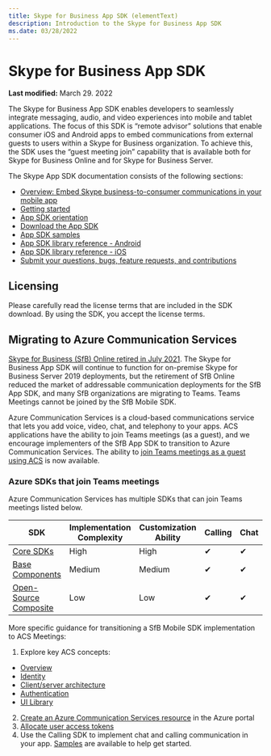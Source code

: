 ```yaml
---
title: Skype for Business App SDK (elementText)
description: Introduction to the Skype for Business App SDK
ms.date: 03/28/2022
---
```

# Skype for Business App SDK

 **Last modified:** March 29. 2022

The Skype for Business App SDK enables developers to seamlessly integrate messaging, audio, and video experiences into mobile and tablet applications. The focus of this SDK is “remote advisor” solutions that enable consumer iOS and Android apps to embed communications from external guests to users within a Skype for Business organization.  To achieve this, the SDK uses the “guest meeting join” capability that is available both for Skype for Business Online and for Skype for Business Server.  

The Skype App SDK documentation consists of the following sections:

- [Overview: Embed Skype business-to-consumer communications in your mobile app](EmbedSkypeB2Ccomms.md)
- [Getting started](GettingStarted.md)
- [App SDK orientation](Orientation.md)
- [Download the App SDK](Download.md)
- [App SDK samples](Samples.md)
- [App SDK library reference - Android](https://aka.ms/sfbAppSDKRef_Android)
- [App SDK library reference - iOS](https://aka.ms/sfbAppSDKRef_iOS)
- [Submit your questions, bugs, feature requests, and contributions](Feedback.md)

## Licensing

Please carefully read the license terms that are included in the SDK download.  By using the SDK, you accept the license terms.

## Migrating to Azure Communication Services

[Skype for Business (SfB) Online retired in July 2021](https://techcommunity.microsoft.com/t5/microsoft-teams-blog/skype-for-business-online-to-be-retired-in-2021/ba-p/777833). The Skype for Business App SDK will continue to function for on-premise Skype for Business Server 2019 deployments, but the retirement of SfB Online  reduced the market of addressable communication deployments for the SfB App SDK, and many SfB organizations are migrating to Teams. Teams Meetings cannot be joined by the SfB Mobile SDK.

Azure Communication Services is a cloud-based communications service that lets you add voice, video, chat, and telephony to your apps. ACS applications have the ability to join Teams meetings (as a guest), and we encourage implementers of the SfB App SDK to transition to Azure Communication Services. The ability to [join Teams meetings as a guest using ACS](/azure/communication-services/concepts/join-teams-meeting) is now available.

### Azure SDKs that join Teams meetings

Azure Communication Services has multiple SDKs that can join Teams meetings listed below.

|SDK| Implementation Complexity| Customization Ability| Calling| Chat|
|---|---|---|---|---|
|[Core SDKs](/azure/communication-services/concepts/sdk-options)|High|High|✔|✔ |
|[Base Components](/azure/communication-services/concepts/ui-framework/ui-sdk-overview)|Medium|Medium|✔|✔|
|[Open-Source Composite](/azure/communication-services/concepts/ui-framework/ui-sdk-overview)|Low|Low|✔|✔|

More specific guidance for transitioning a SfB Mobile SDK implementation to ACS Meetings:

1. Explore key ACS concepts:

- [Overview](/azure/communication-services/overview)
- [Identity](/azure/communication-services/concepts/identity-model)
- [Client/server architecture](/azure/communication-services/concepts/client-and-server-architecture)
- [Authentication](/azure/communication-services/concepts/authentication?tabs=csharp)
- [UI Library](/azure/communication-services/concepts/ui-library/ui-library-overview)

2. [Create an Azure Communication Services resource](/azure/communication-services/quickstarts/create-communication-resource) in the Azure portal
3. [Allocate user access tokens](/azure/communication-services/quickstarts/access-tokens)
4. Use the Calling SDK to implement chat and calling communication in your app. [Samples](/azure/communication-services/samples/calling-hero-sample) are available to help get started.
